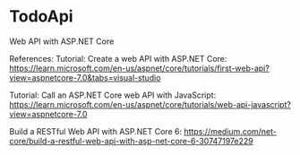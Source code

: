 # TodoApi
Web API with ASP.NET Core

References:
Tutorial: Create a web API with ASP.NET Core:
https://learn.microsoft.com/en-us/aspnet/core/tutorials/first-web-api?view=aspnetcore-7.0&tabs=visual-studio

Tutorial: Call an ASP.NET Core web API with JavaScript:
https://learn.microsoft.com/en-us/aspnet/core/tutorials/web-api-javascript?view=aspnetcore-7.0

Build a RESTful Web API with ASP.NET Core 6:
https://medium.com/net-core/build-a-restful-web-api-with-asp-net-core-6-30747197e229